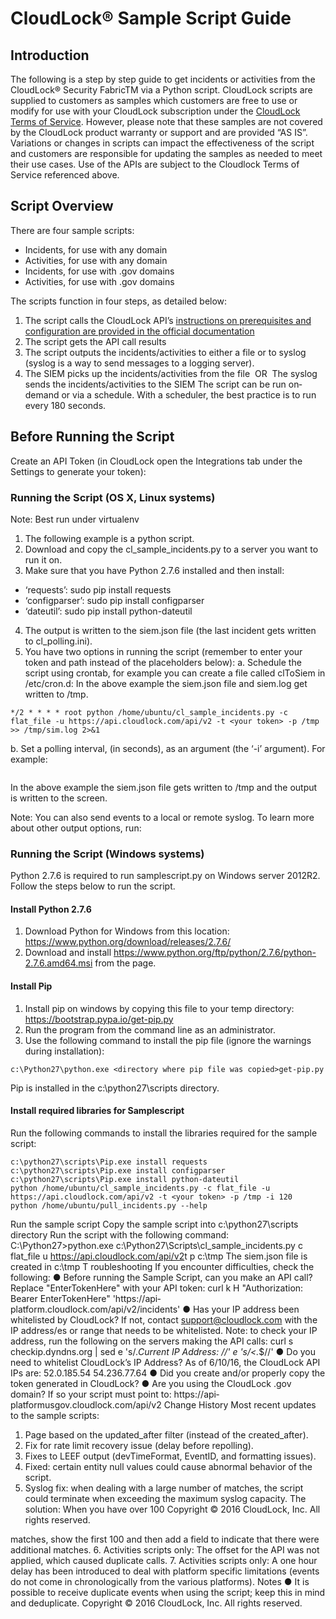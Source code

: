 # CloudLock® Sample Script Guide

## Introduction
The following is a step by step guide to get incidents or activities from the CloudLock®​ ​Security FabricTM via a Python script. CloudLock scripts are supplied to customers as samples which customers are free to use or modify for use with your CloudLock subscription under the [CloudLock Terms of Service](https://www.cloudlock.com/ToS).
However, please note that these samples are not covered by the CloudLock product warranty or support and are provided “AS IS”. Variations or changes in scripts can impact the effectiveness of the script and customers are responsible for updating the samples as needed to meet their use cases. Use of the APIs are subject to the Cloudlock Terms of Service referenced above.

## Script Overview
There are four sample scripts:
* Incidents, for use with any domain
* Activities, for use with any domain
* Incidents, for use with .gov domains
* Activities, for use with .gov domains

The scripts function in four steps, as detailed below:
1. The script calls the CloudLock API’s [instructions on prerequisites and configuration are provided in the official documentation](https://docs.cloudlock.info/docs/introduction-to-api-enterprise)
2. The script gets the API call results
3. The script outputs the incidents/activities to either a file or to syslog (syslog is a way to
send messages to a logging server).
4. The SIEM picks up the incidents/activities from the file
­­­ OR ­­­
The syslog sends the incidents/activities to the SIEM
The script can be run on­demand or via a schedule. With a scheduler, the best practice is to run every 180 seconds.
 
## Before Running the Script
Create an API Token (in CloudLock open the Integrations tab under the Settings to generate your token):

### Running the Script (OS X, Linux systems)
Note: Best run under virtualenv

1. The following example is a python script.
2. Download and copy the cl_sample_incidents.py to a server you want to run it on.
3. Make sure that you have Python 2.7.6 installed and then install:

* ‘requests’: sudo pip install requests
* ‘configparser’: sudo pip install configparser
* ‘dateutil’: sudo pip install python-dateutil

4. The output is written to the siem.json file (the last incident gets written to cl_polling.ini).
5. You have two options in running the script (remember to enter your token and path instead of the placeholders below):
a. Schedule the script using crontab, for example you can create a file called
clToSiem in /etc/cron.d:
In the above example the siem.json file and siem.log get written to /tmp.

```SHELL=/bin/bash
*/2 * * * * root python /home/ubuntu/cl_sample_incidents.py -c flat_file -u https://api.cloudlock.com/api/v2 -t <your token> -p /tmp >> /tmp/sim.log 2>&1

```
b. Set a polling interval, (in seconds), as an argument (the ‘-i’ argument). For example:
```python /home/ubuntu/cl_sample_incidents.py -c flat_file -u https://api.cloudlock.com/api/v2 -t <your token> -p /tmp -i 120
```
 
In the above example the siem.json​ file gets written to /tmp and the output is
written to the screen.

Note: You can also send events to a local or remote syslog. To learn more about other
output options, run:

### Running the Script (Windows systems)
Python 2.7.6 is required to run samplescript.py on Windows server 2012R2. Follow the steps below to run the script.

#### Install Python 2.7.6
1. Download Python for Windows from this location: https://www.python.org/download/releases/2.7.6/
2. Download and install https://www.python.org/ftp/python/2.7.6/python-2.7.6.amd64.msi from the page.

#### Install Pip
1. Install pip on windows by copying this file to your temp directory: https://bootstrap.pypa.io/get-pip.py
2. Run the program from the command line as an administrator.
3. Use the following command to install the pip file (ignore the warnings during installation):
```
c:\Python27\python.exe <directory where pip file was copied>get-pip.py
```
Pip is installed in the c:\python27\scripts directory. 

#### Install required libraries for Samplescript
Run the following commands to install the libraries required for the sample script:
```
c:\python27\scripts\Pip.exe install requests c:\python27\scripts\Pip.exe install configparser c:\python27\scripts\Pip.exe install python-dateutil
python /home/ubuntu/cl_sample_incidents.py -c flat_file -u https://api.cloudlock.com/api/v2 -t <your token> -p /tmp -i 120
python /home/ubuntu/pull_incidents.py --help
```

Run the sample script
Copy the sample script into ​c:\python27\scripts directory
Run the script with the following command:
C:\Python27>python.exe c:\Python27\Scripts\cl_sample_incidents.py ­c flat_file ­u ​https://api.cloudlock.com/api/v2​ ­t <your token> ­p c:\tmp
The siem.json file is created in ​c:\tmp T roubleshooting
If you encounter difficulties, check the following:
● Before running the Sample Script, can you make an API call?
Replace "EnterTokenHere" with your API token:
curl ­k ­H "Authorization: Bearer EnterTokenHere"
'https://api­platform.cloudlock.com/api/v2/incidents'
● Has your IP address been whitelisted by CloudLock?
If not, contact support@cloudlock.com with the IP address/es or range that needs to be whitelisted.
Note: to check your IP address, run the following on the servers making the API calls: curl ­s checkip.dyndns.org | sed ­e 's/.*Current IP Address: //' ­e 's/<.*$//'
● Do you need to whitelist CloudLock’s IP Address? As of 6/10/16, the CloudLock API IPs are: 52.0.185.54
54.236.77.64
● Did you create and/or properly copy the token generated in CloudLock?
● Are you using the CloudLock .gov domain? If so your script must point to:
https://api­platformusgov.cloudlock.com/api/v2
Change History
Most recent updates to the sample scripts:
1. Page based on the updated_after filter (instead of the created_after).
2. Fix for rate limit recovery issue (delay before re­polling).
3. Fixes to LEEF output (devTimeFormat, EventID, and formatting issues).
4. Fixed: certain entity null values could cause abnormal behavior of the script.
5. Syslog fix: when dealing with a large number of matches, the script could terminate
when exceeding the maximum syslog capacity. The solution: When you have over 100
 Copyright © 2016 CloudLock, Inc. All rights reserved.

matches, show the first 100 and then add a field to indicate that there were additional
matches.
6. Activities scripts only: The offset for the API was not applied, which caused duplicate
calls.
7. Activities scripts only: A one hour delay has been introduced to deal with platform
specific limitations (events do not come in chronologically from the various platforms).
Notes
● It is possible to receive duplicate events when using the script; keep this in mind and de­duplicate.
 Copyright © 2016 CloudLock, Inc. All rights reserved.
